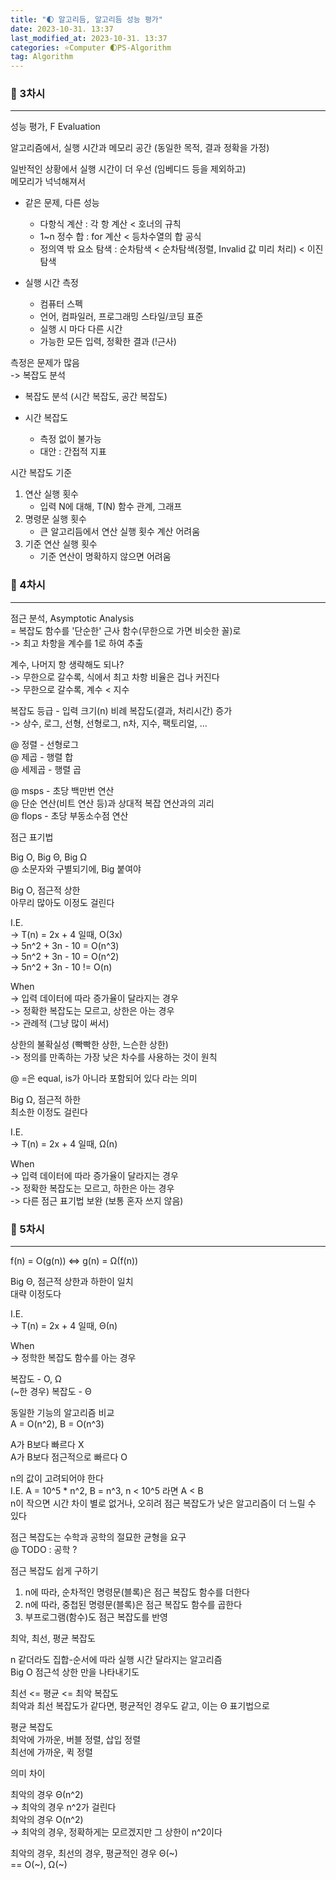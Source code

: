 ```yaml
---
title: "🌓 알고리듬, 알고리듬 성능 평가"
date: 2023-10-31. 13:37
last_modified_at: 2023-10-31. 13:37
categories: ⭐Computer 🌓PS-Algorithm
tag: Algorithm
---
```


### 💫 3차시

---

성능 평가, F Evaluation

알고리즘에서, 실행 시간과 메모리 공간 (동일한 목적, 결과 정확을 가정)  

일반적인 상황에서 실행 시간이 더 우선 (임베디드 등을 제외하고)  
메모리가 넉넉해져서  

- 같은 문제, 다른 성능
  - 다항식 계산 : 각 항 계산 < 호너의 규칙
  - 1~n 정수 합 : for 계산 < 등차수열의 합 공식
  - 정의역 밖 요소 탐색 : 순차탐색 < 순차탐색(정렬, Invalid 값 미리 처리) < 이진탐색

- 실행 시간 측정
  - 컴퓨터 스펙
  - 언어, 컴파일러, 프로그래밍 스타일/코딩 표준
  - 실행 시 마다 다른 시간
  - 가능한 모든 입력, 정확한 결과 (!근사)

측정은 문제가 많음  
-> 복잡도 분석  

- 복잡도 분석 (시간 복잡도, 공간 복잡도)

- 시간 복잡도
  - 측정 없이 불가능
  - 대안 : 간접적 지표

시간 복잡도 기준  

1. 연산 실행 횟수
   - 입력 N에 대해, T(N) 함수 관계, 그래프
2. 명령문 실행 횟수
   - 큰 알고리듬에서 연산 실행 횟수 계산 어려움
3. 기준 연산 실행 횟수
   - 기준 연산이 명확하지 않으면 어려움

### 💫 4차시

---

점근 분석, Asymptotic Analysis  
= 복잡도 함수를 '단순한' 근사 함수(무한으로 가면 비슷한 꼴)로  
-> 최고 차항을 계수를 1로 하여 추출  

계수, 나머지 항 생략해도 되나?  
-> 무한으로 갈수록, 식에서 최고 차항 비율은 겁나 커진다  
-> 무한으로 갈수록, 계수 \< 지수  

복잡도 등급 - 입력 크기(n) 비례 복잡도(결과, 처리시간) 증가  
-> 상수, 로그, 선형, 선형로그, n차, 지수, 팩토리얼, ...  

@ 정렬 - 선형로그  
@ 제곱 - 행렬 합  
@ 세제곱 - 행렬 곱  

@ msps - 초당 백만번 연산  
@ 단순 연산(비트 연산 등)과 상대적 복잡 연산과의 괴리  
@ flops - 초당 부동소수점 연산  

점근 표기법  

Big O, Big Θ, Big Ω  
@ 소문자와 구별되기에, Big 붙여야  

Big O, 점근적 상한  
아무리 많아도 이정도 걸린다  

I.E.  
-> T(n) = 2x + 4 일때, O(3x)  
-> 5n^2 + 3n - 10 = O(n^3)  
-> 5n^2 + 3n - 10 = O(n^2)  
-> 5n^2 + 3n - 10 != O(n)  

When  
-> 입력 데이터에 따라 증가율이 달라지는 경우  
-> 정확한 복잡도는 모르고, 상한은 아는 경우  
-> 관례적 (그냥 많이 써서)  

상한의 불확실성 (빡빡한 상한, 느슨한 상한)  
-> 정의를 만족하는 가장 낮은 차수를 사용하는 것이 원칙  

@ =은 equal, is가 아니라 포함되어 있다 라는 의미  

Big Ω, 점근적 하한  
최소한 이정도 걸린다  

I.E.  
-> T(n) = 2x + 4 일때, Ω(n)  

When  
-> 입력 데이터에 따라 증가율이 달라지는 경우  
-> 정확한 복잡도는 모르고, 하한은 아는 경우  
-> 다른 점근 표기법 보완 (보통 혼자 쓰지 않음)  

### 💫 5차시

---

f(n) = O(g(n)) \<=> g(n) = Ω(f(n))  

Big Θ, 점근적 상한과 하한이 일치  
대략 이정도다  

I.E.  
-> T(n) = 2x + 4 일때, Θ(n)  

When  
-> 정학한 복잡도 함수를 아는 경우  

복잡도 - O, Ω  
(~한 경우) 복잡도 - Θ  

동일한 기능의 알고리즘 비교  
A = O(n^2), B = O(n^3)  

A가 B보다 빠르다 X  
A가 B보다 점근적으로 빠르다 O  

n의 값이 고려되어야 한다  
I.E. A = 10^5 * n^2, B = n^3, n \< 10^5 라면 A < B  
n이 작으면 시간 차이 별로 없거나, 오히려 점근 복잡도가 낮은 알고리즘이 더 느릴 수 있다  

점근 복잡도는 수학과 공학의 절묘한 균형을 요구  
@ TODO : 공학 ?  

점근 복잡도 쉽게 구하기  

1. n에 따라, 순차적인 명령문(블록)은 점근 복잡도 함수를 더한다
2. n에 따라, 중첩된 명령문(블록)은 점근 복잡도 함수를 곱한다
3. 부프로그램(함수)도 점근 복잡도를 반영

최악, 최선, 평균 복잡도  

n 같더라도 집합-순서에 따라 실행 시간 달라지는 알고리즘  
Big O 점근석 상한 만을 나타내기도  

최선 \<= 평균 \<= 최악 복잡도  
최악과 최선 복잡도가 같다면, 평균적인 경우도 같고, 이는 Θ 표기법으로  

평균 복잡도  
최악에 가까운, 버블 정렬, 삽입 정렬  
최선에 가까운, 퀵 정렬  

의미 차이  

최악의 경우 Θ(n^2)  
-> 최악의 경우 n^2가 걸린다  
최악의 경우 O(n^2)  
-> 최악의 경우, 정확하게는 모르겠지만 그 상한이 n^2이다  

최악의 경우, 최선의 경우, 평균적인 경우 Θ(~)  
== O(~), Ω(~)  

